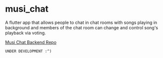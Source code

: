 # musi_chat

A flutter app that allows people to chat in chat rooms with songs playing in background and members of the chat room can change and control song's playback via voting.

[Musi Chat Backend Repo](https://github.com/curiousyuvi/musi_chat_server)

```UNDER DEVELOPMENT :^)```

